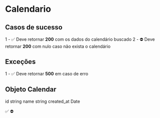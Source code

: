 # Calendario

## Casos de sucesso

1 - ✅ Deve retornar **200** com os dados do calendário buscado
2 - ⛔ Deve retornar **200** com nulo caso não exista o calendário


## Exceções
1 - ✅ Deve retornar **500** em caso de erro

## Objeto Calendar
id string
name string
created_at Date


✅
⛔